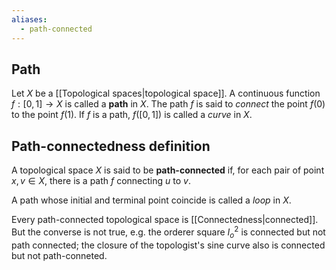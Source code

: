 ```yaml
---
aliases:
  - path-connected
---
```

## Path

Let $X$ be a [[Topological spaces|topological space]]. A continuous function $f: [0, 1] \to X$ is called a **path** in $X$. The path $f$ is said to _connect_ the point $f(0)$ to the point $f(1)$. If $f$ is a path, $f([0,1])$ is called a _curve_ in $X$.

## Path-connectedness definition

A topological space $X$ is said to be **path-connected** if, for each pair of point $x, v \in X$, there is a path $f$ connecting $u$ to $v$.

A path whose initial and terminal point coincide is called a _loop_ in $X$.

Every path-connected topological space is [[Connectedness|connected]]. But the converse is not true, e.g. the orderer square $I^2_o$ is connected but not path connected; the closure of the topologist's sine curve also is connected but not path-conneted.